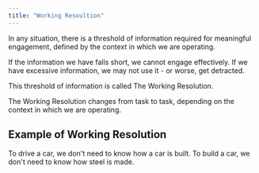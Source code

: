 ```yaml
---
title: "Working Resoultion"
---
```

In any situation, there is a threshold of information required for meaningful engagement, defined by the context in which we are operating. 

If the information we have falls short, we cannot engage effectively. If we have excessive information, we may not use it - or worse, get detracted.

This threshold of information is called The Working Resolution.

The Working Resolution changes from task to task, depending on the context in which we are operating.


## Example of Working Resolution
To drive a car, we don't need to know how a car is built.
To build a car, we don't need to know how steel is made.